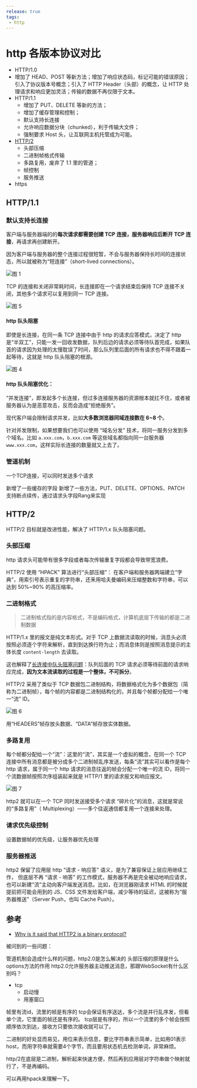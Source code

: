 ```yaml
---
release: true
tags:
 - http
---
```


# http 各版本协议对比

- HTTP/1.0
- 增加了 HEAD、POST 等新方法；增加了响应状态码，标记可能的错误原因；引入了协议版本号概念；引入了 HTTP Header（头部）的概念，让 HTTP 处理请求和响应更加灵活；传输的数据不再仅限于文本。
- HTTP/1.1
  - 增加了 PUT、DELETE 等新的方法；
  - 增加了缓存管理和控制；
  - 默认支持长连接
  - 允许响应数据分块（chunked），利于传输大文件；
  - 强制要求 Host 头，让互联网主机托管成为可能。
- [HTTP/2](#http2)
  - 头部压缩
  - 二进制帧格式传输
  - 多路复用，废弃了 1.1 里的管道；
  - 帧控制
  - 服务推送
- https

## HTTP/1.1

### 默认支持长连接

客户端与服务器端的的**每次请求都需要创建 TCP 连接，服务器响应后断开 TCP 连接**，再请求再创建断开。

因为客户端与服务器的整个连接过程很短暂，不会与服务器保持长时间的连接状态，所以就被称为“短连接”（short-lived connections）。

![图 1](images/750369eee85b600041095ba4e0c153ee9f146e2118e99caaa5bad96bc5702cb1.png)  

TCP 的连接和关闭非常耗时间，长连接即在一个请求结束后保持 TCP 连接不关闭，其他多个请求可以复用到同一 TCP 连接。

![图 5](images/a0bcce54c1f34281df9e345b474b0dfd0bfb939318933a4529dca34e12ac4b6c.png)  

#### http 队头阻塞

即使是长连接，在同一条 TCP 连接中由于 http 的请求应答模式，决定了 http 是“半双工”，只能一发一回收发数据，队列后边的请求必须等待队首完成，如果队首的请求因为处理的太慢耽误了时间，那么队列里后面的所有请求也不得不跟着一起等待，这就是 http 队头阻塞的根源。

![图 4](./images/21eeea004e945f9c27eede678a686d7137192c66f916bafb1c5fe2caab24c90c.png)  

#### http 队头阻塞优化：

“并发连接”，即发起多个长连接，但过多连接服务器的资源根本就扛不住，或者被服务器认为是恶意攻击，反而会造成“拒绝服务”。

现代客户端会限制请求并发，比如**大多数浏览器同域连接数在 6~8 个**。

针对并发限制，如果想要我们也可以使用 “域名分发” 技术，将同一服务分发到多个域名。比如 `a.xxx.com`，`b.xxx.com` 等这些域名都指向同一台服务器 `www.xxx.com`，这样实际长连接的数量就又上去了。

### 管道机制

一个TCP连接，可以同时发送多个请求



新增了一些缓存的字段
新增了一些方法，PUT、DELETE、OPTIONS、PATCH
支持断点续传，通过请求头字段Rang来实现

## HTTP/2

HTTP/2 目标就是改进性能，解决了 HTTP/1.x 队头阻塞问题。

### 头部压缩

http 请求头可能带有很多字段或者每次传输重复字段都会导致带宽浪费。

HTTP/2 使用 “HPACK” 算法进行“头部压缩”：
在客户端和服务器两端建立“字典”，用索引号表示重复的字符串，还釆用哈夫曼编码来压缩整数和字符串，可以达到 50%~90% 的高压缩率。

### 二进制格式

> 二进制格式指的是内容格式，不是编码格式，计算机底层下传输的都是二进制数据

HTTP/1.x 里的报文是纯文本形式。对于 TCP 上数据流读取的时候，消息头必须按照必须逐个字符来解析，直到到达换行符为止；而消息体则是按照消息提示的主体长度 `content-length` 去读取。

这也解释了[长连接中队头阻塞问题](#默认支持长连接)：队列后面的 TCP 请求必须等待前面的请求响应完成，**因为文本流读取的过程是一个整体，不可拆分**。

HTTP/2 采用了类似于 TCP 数据包二进制结构，将数据格式化为多个数据包（简称为二进制帧），每个帧的内容都是二进制结构化的，并且每个帧都分配给一个唯一“流” ID。

![图 6](./images/b631c1a3b6db5767ed5e6bbd85155934dad4aa978a94d0da959efe9756a5c473.png)  



用“HEADERS”帧存放头数据、“DATA”帧存放实体数据。

### 多路复用

每个帧都分配给一个“流”：这里的“流”，其实是一个虚拟的概念，在同一个 TCP 连接中所有消息都是被分成多个二进制帧乱序发送，每条“流”其实可以看作是每个 http 请求，属于同一个 http 请求的消息往返的帧会分配一个唯一的流 ID，将同一个流数据帧按照次序组装起来就是 HTTP/1 里的请求报文和响应报文。

![图 7](./images/43efe9a0eb0235d9d6510f524a67913eef49c5f0baefb56a125d34ccc3e31cb9.png)  

http2 就可以在一个 TCP 同时发送接受多个请求 “碎片化”的消息，这就是常说的“多路复用”（ Multiplexing）——多个往返通信都复用一个连接来处理。

### 请求优先级控制

设置数据帧的优先级，让服务器优先处理

### 服务器推送

http2 保留了应用层 http “请求 - 响应答” 语义，是为了兼容保证上层应用继续工作，
但底层不再 “请求 - 响答” 的工作模式，服务器不再是完全被动地响应请求，也可以新建“流”主动向客户端发送消息。比如，在浏览器刚请求 HTML 的时候就提前把可能会用到的 JS、CSS 文件发给客户端，减少等待的延迟，这被称为“服务器推送”（Server Push，也叫 Cache Push）。

## 参考

- [Why is it said that HTTP2 is a binary protocol?](https://stackoverflow.com/questions/58498116/why-is-it-said-that-http2-is-a-binary-protocol)



被问到的一些问题：

管道机制会造成什么样的问题，http2.0是怎么解决的
头部压缩的原理是什么
options方法的作用
http2.0允许服务器主动推送消息，那跟WebSocket有什么区别吗？




- tcp
  - 启动慢
  - 用塞窗口


帧里有流id，流里的帧是有序的
tcp会保证有序送达，多个流是并行乱序发，但看单个流，它里面的帧还是有序的。
tcp层是有序的，所以一个流里的多个帧会按照顺序依次到达，接收方只要依次接收就可以了。


二进制的好处显而易见，用位来表示信息，要比字符串表示简单，比如用01表示host，而用字符串就需要4个字节，而且要用状态机去检测单词，非常麻烦。

http/2在底层是二进制，解析起来快速方便，然后再到应用层对字符串做个映射就行了，不是再编码。

可以再用hpack来理解一下。